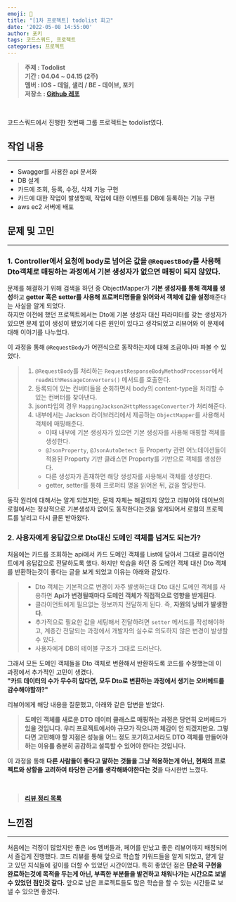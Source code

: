 ```yaml
---
emoji: 🤝
title: "[1차 프로젝트] todolist 회고"
date: '2022-05-08 14:55:00'
author: 포키
tags: 코드스쿼드, 프로젝트
categories: 프로젝트
---
```


> **주제 : Todolist**  
> **기간 : 04.04 ~ 04.15 (2주)**  
> **멤버 : IOS - 데일, 샐리 / BE - 데이브, 포키**  
> **저장소 : [Github 레포](https://github.com/sally4405/todo-list/tree/team-08/be)**

<br>

코드스쿼드에서 진행한 첫번째 그룹 프로젝트는 todolist였다.  

## 작업 내용

---
- Swagger를 사용한 api 문서화
- DB 설계
- 카드에 조회, 등록, 수정, 삭제 기능 구현
- 카드에 대한 작업이 발생할때, 작업에 대한 이벤트를 DB에 등록하는 기능 구현
- aws ec2 서버에 배포

## 문제 및 고민

---

### 1. Controller에서 요청에 body로 넘어온 값을 `@RequestBody`를 사용해 Dto객체로 매핑하는 과정에서 기본 생성자가 없으면 매핑이 되지 않았다.

문제를 해결하기 위해 검색을 하던 중 ObjectMapper가 **기본 생성자를 통해 객체를 생성**하고 **getter 혹은 setter를 사용해 프로퍼티명들을 읽어와서 객체에 값을 설정**해준다는 사실을 알게 되었다.  
하지만 이전에 했던 프로젝트에서는 Dto에 기본 생성자 대신 파라미터를 갖는 생성자가 있으면 문제 없이 생성이 됐었기에 다른 원인이 있다고 생각되었고 리뷰어와 이 문제에 대해 이야기를 나누었다.

이 과정을 통해 `@RequestBody`가 어떤식으로 동작하는지에 대해 조금이나마 파볼 수 있었다.

> 1. `@RequestBody`를 처리하는 `RequestResponseBodyMethodProcessor`에서 `readWithMessageConverters()` 메서드를 호출한다.
> 2. 등록되어 있는 컨버터들을 순회하면서 body의 content-type을 처리할 수 있는 컨버터를 찾아낸다.
> 3. json타입의 경우 `MappingJackson2HttpMessageConverter`가 처리해준다.
> 4. 내부에서는 Jackson 라이브러리에서 제공하는 `ObjectMapper`를 사용해서 객체에 매핑해준다.
>    - 이때 내부에 기본 생성자가 있으면 기본 생성자를 사용해 매핑할 객체를 생성한다.
>    - `@JsonProperty`, `@JsonAutoDetect` 등 Property 관련 어노테이션들이 적용된 Property 기반 클래스면 Property를 기반으로 객체를 생성한다.
>    - 다른 생성자가 존재하면 해당 생성자를 사용해서 객체를 생성한다.
>    - getter, setter를 통해 프로퍼티 명을 읽어온 뒤, 겂을 할당한다.

동작 원리에 대해서는 알게 되었지만, 문제 자체는 해결되지 않았고 리뷰어와 데이브의 로컬에서는 정상적으로 기본생성자 없이도 동작한다는것을 알게되어서 로컬의 프로젝트를 날리고 다시 클론 받아왔다.


### 2. 사용자에게 응답값으로 Dto대신 도메인 객체를 넘겨도 되는가?

처음에는 카드를 조회하는 api에서 카드 도메인 객체를 List에 담아서 그대로 클라이언트에게 응답값으로 전달하도록 했다.
하지만 학습을 하던 중 도메인 객체 대신 Dto 객체를 반환하는것이 좋다는 글을 보게 되었고 이유는 아래와 같았다.

> - Dto 객체는 기본적으로 변경이 자주 발생하는대 Dto 대신 도메인 객체를 사용하면 **Api가 변경될때마다 도메인 객체가 직접적으로 영향을 받게된다**.
> - 클라이언트에게 필요없는 정보까지 전달하게 된다. 즉, **자원의 낭비가 발생한다**.
> - 추가적으로 필요한 값을 세팅해서 전달하려면 `setter` 메서드를 작성해야하고, 계층간 전달되는 과정에서 개발자의 실수로 의도하지 않은 변경이 발생할 수 있다.
> - 사용자에게 DB의 테이블 구조가 그대로 드러난다.

그래서 모든 도메인 객체들을 Dto 객체로 변환해서 반환하도록 코드를 수정했는데 이 과정에서 추가적인 고민이 생겼다.  
**"카드 데이터의 수가 무수히 많다면, 모두 Dto로 변환하는 과정에서 생기는 오버헤드를 감수해야할까?"**

리뷰어에게 해당 내용을 질문했고, 아래와 같은 답변을 받았다.
> **도메인 객체를 새로운 DTO 데이터 클래스로 매핑하는 과정은 당연히 오버헤드가 있을 것입니다. 우리 프로젝트에서야 규모가 작으니까 체감이 안 되겠지만요. 그렇다면 고민해야 할 지점은 성능을 어느 정도 포기하고서라도 DTO 객체를 만들어야 하는 이유를 충분히 공감하고 설득할 수 있어야 한다는 것입니다.**

이 과정을 통해 **다른 사람들이 좋다고 말하는 것들을 그냥 적용하는게 아닌, 현재의 프로젝트와 상황을 고려하여 타당한 근거를 생각해봐야한다는 것**을 다시한번 느꼈다. 

<br>

> **[리뷰 정리 목록](https://kale02.notion.site/1fbca5416db045718808aa645f0e164e)**

## 느낀점

---

처음에는 걱정이 많았지만 좋은 ios 멤버들과, 페어를 만났고 좋은 리뷰어까지 배정되어서 즐겁게 진행했다. 코드 리뷰를 통해 앞으로 학습할 키워드들을 알게 되었고, 얕게 알고 있던 지식들에 깊이를 더할 수 있었던 시간이었다.
특히 좋았던 점은 **단순히 구현을 완료하는것에 목적을 두는게 아닌, 부족한 부분들을 발견하고 채워나가는 시간으로 보낼 수 있었던 점인것 같다.** 앞으로 남은 프로젝트들도 많은 학습을 할 수 있는 시간들로 보낼 수 있으면 좋겠다.
